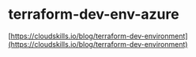 # terraform-dev-env-azure

[https://cloudskills.io/blog/terraform-dev-environment](https://cloudskills.io/blog/terraform-dev-environment)
